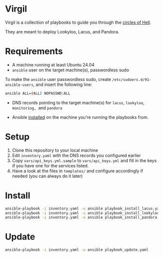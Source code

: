 # Virgil

Virgil is a collection of playbooks to guide you through the [circles of Hell](https://en.wikipedia.org/wiki/Inferno_(Dante)).

They are meant to deploy Lookyloo, Lacus, and Pandora.

# Requirements

* A machine running at least Ubuntu 24.04
* `ansible` user on the target machine(s), passwordless sudo

To make the `ansible` user passwordless sudo, create `/etc/sudoers.d/91-ansible-users`, and insert the following line:

```bash
ansible ALL=(ALL) NOPASSWD:ALL
```

* DNS records pointing to the target machine(s) for `lacus`, `lookyloo`, `monitoring, `and `pandora`

* Ansible [installed](https://docs.ansible.com/ansible/latest/installation_guide/intro_installation.html#installing-and-upgrading-ansible-with-pipx) on the machine you're running the playbooks from.

# Setup

1. Clone this repository to your local machine
2. Edit `inventory.yaml` with the DNS records you configured earlier
3. Copy `vars/api_keys.yml.sample` to `vars/api_keys.yml` and fill in the keys if you have one for the services listed.
4. Have a look at the files in `templates/` and configure accordingly if needed (you can always do it later)

# Install

```bash
ansible-playbook -i inventory.yaml -u ansible playbook_install_lacus.yaml
ansible-playbook -i inventory.yaml -u ansible playbook_install_lookyloo.yaml
ansible-playbook -i inventory.yaml -u ansible playbook_install_pandora.yaml
```

# Update

```bash
ansible-playbook -i inventory.yaml -u ansible playbook_update.yaml
```


